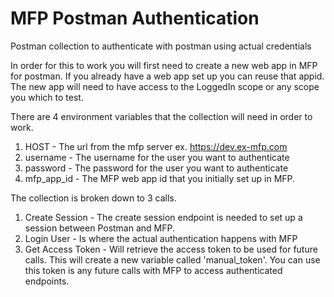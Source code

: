 # MFP Postman Authentication
Postman collection to authenticate with postman using actual credentials

In order for this to work you will first need to create a new web app in MFP for postman. If you already have a web app set up you can reuse that appid. The new app will need to have access to the LoggedIn scope or any scope you which to test.

There are 4 environment variables that the collection will need in order to work. 
1. HOST - The url from the mfp server ex. https://dev.ex-mfp.com
2. username - The username for the user you want to authenticate
3. password - The password for the user you want to authenticate
4. mfp_app_id - The MFP web app id that you initially set up in MFP.


The collection is broken down to 3 calls. 
1. Create Session - The create session endpoint is needed to set up a session between Postman and MFP.
2. Login User - Is where the actual authentication happens with MFP
3. Get Access Token - Will retrieve the access token to be used for future calls. This will create a new variable called 'manual_token'. You can use this token is any future calls with MFP to access authenticated endpoints.

